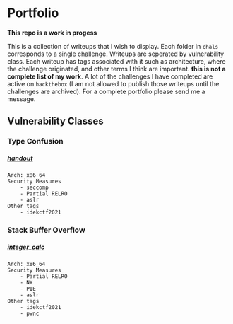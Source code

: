 # Portfolio

**This repo is a work in progess**

This is a collection of writeups that I wish to display. Each folder in `chals`
corresponds to a single challenge. Writeups are seperated by vulnerability 
class. Each writeup has tags associated with it such as architecture, where the
challenge originated, and other terms I think are important. **this is not a
complete list of my work**. A lot of the challenges I have completed are active 
on `hackthebox` (I am not allowed to publish those writeups until the 
challenges are archived). For a complete portfolio please send me a message.

## Vulnerability Classes

### Type Confusion

##### [handout](chals/handout/readme.md)

    Arch: x86_64
    Security Measures
        - seccomp
        - Partial RELRO
        - aslr
    Other tags
        - idekctf2021

### Stack Buffer Overflow

##### [integer\_calc](chals/integer_calc/readme.md)

    Arch: x86_64
    Security Measures
        - Partial RELRO
        - NX
        - PIE
        - aslr
    Other tags
        - idekctf2021
        - pwnc
